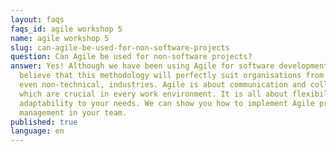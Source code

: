 ```yaml
---
layout: faqs
faqs_id: agile workshop 5
name: agile workshop 5
slug: can-agile-be-used-for-non-software-projects
question: Can Agile be used for non-software projects?
answer: Yes! Although we have been using Agile for software development, we
  believe that this methodology will perfectly suit organisations from other,
  even non-technical, industries. Agile is about communication and collaboration
  which are crucial in every work environment. It is all about flexibility and
  adaptability to your needs. We can show you how to implement Agile project
  management in your team.
published: true
language: en
---
```


